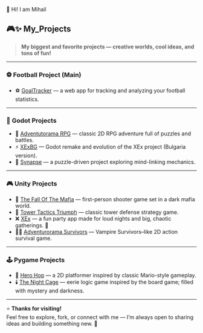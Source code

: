 👋 Hi! I am Mihail



## 🎮✨ **My_Projects**
> **My biggest and favorite projects — creative worlds, cool ideas, and tons of fun!**




---




### ⚽ **Football Project (Main)**
- ⚽ [GoalTracker](https://github.com/MihailJordanov/GoalTracker) — a web app for tracking and analyzing your football statistics.

---

### 🧩 **Godot Projects**
- 🏰 [Adventutorama RPG](https://github.com/MihailJordanov/AdventutoramaRPG) — classic 2D RPG adventure full of puzzles and battles.  
- ⚡ [XExBG](https://github.com/MihailJordanov/XExBG) — Godot remake and evolution of the XEx project (Bulgaria version).  
- 🧠 [Synapse](https://github.com/MihailJordanov/Synapse) — a puzzle-driven project exploring mind-linking mechanics.

---

### 🎮 **Unity Projects**
- 🔫 [The Fall Of The Mafia](https://github.com/MihailJordanov/The-Fall-Of-The-Mafia) — first-person shooter game set in a dark mafia world.  
- 🏰 [Tower Tactics Triumph](https://github.com/MihailJordanov/Tower-Tactics-Triumph) — classic tower defense strategy game.  
- ❌ [XEx](https://github.com/MihailJordanov/XEx) — a fun party app made for loud nights and big, chaotic gatherings. 🎉
- 🧛‍♂️ [Adventurorama Survivors](https://github.com/MihailJordanov/Adventurorama-Survivors) — Vampire Survivors–like 2D action survival game.

---

### 🕹️ **Pygame Projects**
- 🍄 [Hero Hop](https://github.com/MihailJordanov/Hero-Hop) — a 2D platformer inspired by classic Mario-style gameplay.  
- 🕯️ [The Night Cage](https://github.com/MihailJordanov/The-Night-Cage) — eerie logic game inspired by the board game; filled with mystery and darkness.

---

⭐ **Thanks for visiting!**  
Feel free to explore, fork, or connect with me — I’m always open to sharing ideas and building something new. 🤝  
